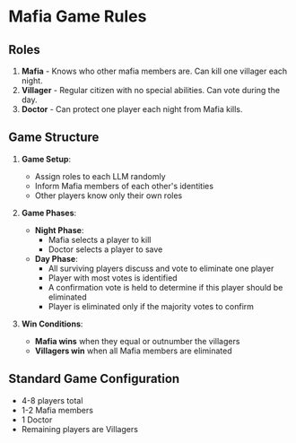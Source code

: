 # Mafia Game Rules

## Roles

1. **Mafia** - Knows who other mafia members are. Can kill one villager each night.
2. **Villager** - Regular citizen with no special abilities. Can vote during the day.
3. **Doctor** - Can protect one player each night from Mafia kills.

## Game Structure

1. **Game Setup**:

   - Assign roles to each LLM randomly
   - Inform Mafia members of each other's identities
   - Other players know only their own roles

2. **Game Phases**:

   - **Night Phase**:
     - Mafia selects a player to kill
     - Doctor selects a player to save
   - **Day Phase**:
     - All surviving players discuss and vote to eliminate one player
     - Player with most votes is identified
     - A confirmation vote is held to determine if this player should be eliminated
     - Player is eliminated only if the majority votes to confirm

3. **Win Conditions**:
   - **Mafia wins** when they equal or outnumber the villagers
   - **Villagers win** when all Mafia members are eliminated

## Standard Game Configuration

- 4-8 players total
- 1-2 Mafia members
- 1 Doctor
- Remaining players are Villagers
